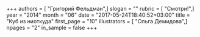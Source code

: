 +++
authors = [ "Григорий Фельдман",]
slogan = ""
rubric = [ "Смотри!",]
year = "2014"
month = "06"
date = "2017-05-24T18:40:52+03:00"
title = "Куб из ниоткуда"
first_page = "10"
illustrators = [ "Ольга Демидова",]
npages = "2"
in_sample = false
+++
